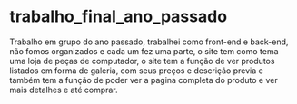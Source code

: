 # trabalho_final_ano_passado
Trabalho em grupo do ano passado, trabalhei como front-end e back-end, não fomos organizados e cada um fez uma parte, o site tem como tema uma loja de peças de computador, o site tem a função de ver produtos listados em forma de galeria, com seus preços e descrição previa e também tem a função de poder ver a pagina completa do  produto e ver mais detalhes e até comprar.
